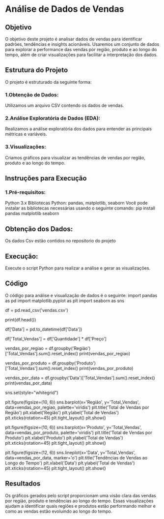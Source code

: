 <h1>Análise de Dados de Vendas</h1>
<h2>Objetivo</h2>
O objetivo deste projeto é analisar dados de vendas para identificar padrões, tendências e insights acionáveis. Usaremos um conjunto de dados para explorar a performance das vendas por região, produto e ao longo do tempo, além de criar visualizações para facilitar a interpretação dos dados.

<h2>Estrutura do Projeto</h2>
O projeto é estruturado da seguinte forma:

<h3>1.Obtenção de Dados:</h3> Utilizamos um arquivo CSV contendo os dados de vendas.
<h3>2.Análise Exploratória de Dados (EDA):</h3> Realizamos a análise exploratória dos dados para entender as principais métricas e variáveis.
<h3>3.Visualizações:</h3> Criamos gráficos para visualizar as tendências de vendas por região, produto e ao longo do tempo.

<h2>Instruções para Execução</h2>
<h3>1.Pré-requisitos:</h3>
Python 3.x
Bibliotecas Python: pandas, matplotlib, seaborn
Você pode instalar as bibliotecas necessárias usando o seguinte comando:
pip install pandas matplotlib seaborn

<h2>Obtenção dos Dados:</h2>

Os dados Csv estão contidos no repositorio do projeto

<h2>Execução:</h2>

Execute o script Python para realizar a análise e gerar as visualizações.

<h2>Código</h2>
O código para análise e visualização de dados é o seguinte:
import pandas as pd
import matplotlib.pyplot as plt
import seaborn as sns

df = pd.read_csv('vendas.csv')


print(df.head())


df['Data'] = pd.to_datetime(df['Data'])


df['Total_Vendas'] = df['Quantidade'] * df['Preço']


vendas_por_regiao = df.groupby('Região')['Total_Vendas'].sum().reset_index()
print(vendas_por_regiao)


vendas_por_produto = df.groupby('Produto')['Total_Vendas'].sum().reset_index()
print(vendas_por_produto)


vendas_por_data = df.groupby('Data')['Total_Vendas'].sum().reset_index()
print(vendas_por_data)


sns.set(style="whitegrid")


plt.figure(figsize=(10, 6))
sns.barplot(x='Região', y='Total_Vendas', data=vendas_por_regiao, palette='viridis')
plt.title('Total de Vendas por Região')
plt.xlabel('Região')
plt.ylabel('Total de Vendas')
plt.xticks(rotation=45)
plt.tight_layout()
plt.show()


plt.figure(figsize=(10, 6))
sns.barplot(x='Produto', y='Total_Vendas', data=vendas_por_produto, palette='viridis')
plt.title('Total de Vendas por Produto')
plt.xlabel('Produto')
plt.ylabel('Total de Vendas')
plt.xticks(rotation=45)
plt.tight_layout()
plt.show()


plt.figure(figsize=(12, 6))
sns.lineplot(x='Data', y='Total_Vendas', data=vendas_por_data, marker='o')
plt.title('Tendências de Vendas ao Longo do Tempo')
plt.xlabel('Data')
plt.ylabel('Total de Vendas')
plt.xticks(rotation=45)
plt.tight_layout()
plt.show()


<h2>Resultados</h2>
Os gráficos gerados pelo script proporcionam uma visão clara das vendas por região, produto e tendências ao longo do tempo. Essas visualizações ajudam a identificar quais regiões e produtos estão performando melhor e como as vendas estão evoluindo ao longo do tempo.



